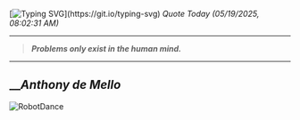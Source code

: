 [![Typing SVG](https://readme-typing-svg.herokuapp.com?font=Press+Start+2P&color=C2F784&size=35&width=900&height=100&lines=Hello+World%2C+I'm+Hung+!)](https://git.io/typing-svg) 
_Quote Today (05/19/2025, 08:02:31 AM)_
___
>**_Problems only exist in the human mind._**
___

## __**_Anthony de Mello_**

![RobotDance](src/assets/images/robot-dancing-dribble.gif?style=center)
